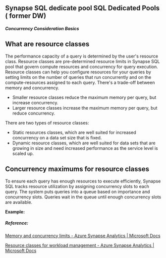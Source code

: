 ## Synapse SQL dedicate pool SQL Dedicated Pools ( former DW)

##### Concurrency Consideration Basics



## What are resource classes

The performance capacity of a query is determined by the user's resource class. Resource classes are pre-determined resource limits in Synapse SQL pool that govern compute resources and concurrency for query execution. Resource classes can help you configure resources for your queries by setting limits on the number of queries that run concurrently and on the compute-resources assigned to each query. There's a trade-off between memory and concurrency.

- Smaller resource classes reduce the maximum memory per query, but increase concurrency.
- Larger resource classes increase the maximum memory per query, but reduce concurrency.

There are two types of resource classes:

- Static resources classes, which are well suited for increased concurrency on a data set size that is fixed.
- Dynamic resource classes, which are well suited for data sets that are growing in size and need increased performance as the service level is scaled up.



## Concurrency maximums for resource classes

To ensure each query has enough resources to execute efficiently, Synapse SQL tracks resource utilization by assigning concurrency slots to each query. The system puts queries into a queue based on importance and concurrency slots. Queries wait in the queue until enough concurrency slots are available. 



**Example: <tbd>**



##### Reference:

[Memory and concurrency limits - Azure Synapse Analytics | Microsoft Docs](https://docs.microsoft.com/en-us/azure/synapse-analytics/sql-data-warehouse/memory-concurrency-limits)

[Resource classes for workload management - Azure Synapse Analytics | Microsoft Docs](https://docs.microsoft.com/en-us/azure/synapse-analytics/sql-data-warehouse/resource-classes-for-workload-management)